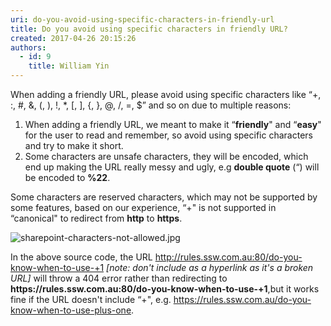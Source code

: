 ```yaml
---
uri: do-you-avoid-using-specific-characters-in-friendly-url
title: Do you avoid using specific characters in friendly URL?
created: 2017-04-26 20:15:26
authors:
  - id: 9
    title: William Yin
---
```





<span class='intro'> When adding a friendly URL, please avoid using specific characters like “+, &#58;, #, &amp;, (, ), !, *, [, ], &#123;, &#125;, @, /, =, $” and so on due to multiple reasons&#58;<br> </span>

<ol><li>When adding a friendly URL, we meant to make it “<strong>friendly</strong>&quot; and “<strong>easy</strong>&quot; for the user to read and remember, so avoid using specific characters and try to make it short.</li><li>Some characters are unsafe characters, they will be encoded, which end up making the URL really messy and ugly, e.g 
      <strong>double quote</strong> (“) will be encoded to 
      <strong>%22</strong>.</li></ol><p>Some characters are reserved characters, which may not be supported by some features, based on our experience, “+&quot; is not supported in “canonical&quot; to redirect from 
   <b>http</b><strong></strong> to 
   <b>https</b>.​​<br></p><dl class="image"><dt><img src="/PublishingImages/sharepoint-characters-not-allowed.jpg" alt="sharepoint-characters-not-allowed.jpg" /></dt></dl><p>In the above source code, the URL 
   <a href="/do-you-know-when-to-use-+1">http&#58;//rules.ssw.com.au&#58;80/do-you-know-when-to-use-+1</a> 
   <em>[note&#58; don't include as a hyperlink as it's a broken URL]</em> will throw a 404 error rather than redirecting to 
   <b>https&#58;//rules.ssw.com.au&#58;80/do-you-know-when-to-use-+1</b>,but it works fine if the URL doesn't include “+&quot;, e.g. 
   <a href="/_layouts/15/FIXUPREDIRECT.ASPX?WebId=3dfc0e07-e23a-4cbb-aac2-e778b71166a2&amp;TermSetId=07da3ddf-0924-4cd2-a6d4-a4809ae20160&amp;TermId=d1f2a285-1ca6-45d6-8142-30bccb09c528">https&#58;//rules.ssw.com.au/do-you-know-when-to-use-plus-one</a>.</p>


